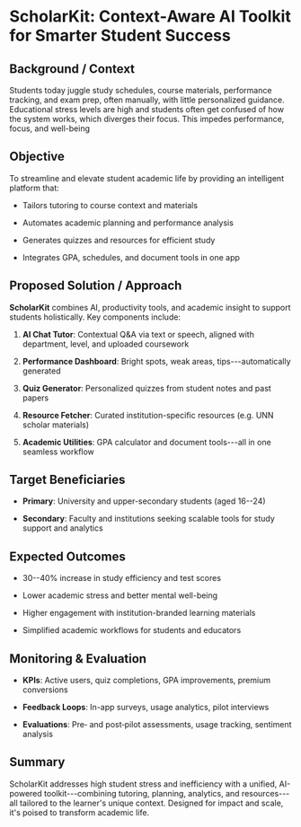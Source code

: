 # ScholarKit: Context‑Aware AI Toolkit for Smarter Student Success

## Background / Context

Students today juggle study schedules, course materials, performance
tracking, and exam prep, often manually, with little personalized
guidance.\
Educational stress levels are high and students often get confused of
how the system works, which diverges their focus. This impedes
performance, focus, and well-being

## Objective

To streamline and elevate student academic life by providing an
intelligent platform that:

- Tailors tutoring to course context and materials

- Automates academic planning and performance analysis

- Generates quizzes and resources for efficient study

- Integrates GPA, schedules, and document tools in one app

## Proposed Solution / Approach

**ScholarKit** combines AI, productivity tools, and academic insight to
support students holistically. Key components include:

1.  **AI Chat Tutor**: Contextual Q&A via text or speech, aligned with
    department, level, and uploaded coursework

2.  **Performance Dashboard**: Bright spots, weak areas,
    tips---automatically generated

3.  **Quiz Generator**: Personalized quizzes from student notes and past
    papers

4.  **Resource Fetcher**: Curated institution-specific resources (e.g.
    UNN scholar materials)

5.  **Academic Utilities**: GPA calculator and document tools---all in
    one seamless workflow

## Target Beneficiaries

- **Primary**: University and upper-secondary students (aged 16--24)

- **Secondary**: Faculty and institutions seeking scalable tools for
  study support and analytics

## Expected Outcomes

- 30--40% increase in study efficiency and test scores

- Lower academic stress and better mental well-being

- Higher engagement with institution-branded learning materials

- Simplified academic workflows for students and educators

## Monitoring & Evaluation

- **KPIs**: Active users, quiz completions, GPA improvements, premium
  conversions

- **Feedback Loops**: In-app surveys, usage analytics, pilot
  interviews

- **Evaluations**: Pre‑ and post‑pilot assessments, usage tracking,
  sentiment analysis

## Summary

ScholarKit addresses high student stress and inefficiency with a
unified, AI-powered toolkit---combining tutoring, planning, analytics,
and resources---all tailored to the learner's unique context. Designed
for impact and scale, it's poised to transform academic life.
